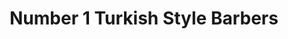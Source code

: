 ---
title: "Number 1 Turkish Style Barbers"
url: /bristol/number-1-turkish-style-barbers/
shop: Friseur
---